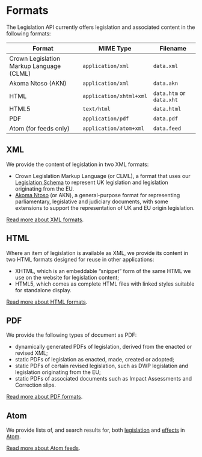 # Formats

The Legislation API currently offers legislation and associated content in the following formats:

|Format|MIME Type|Filename|
|---|---|---|
|Crown Legislation Markup Language (CLML)|`application/xml`|`data.xml`|
|Akoma Ntoso (AKN)|`application/xml`|`data.akn`|
|HTML|`application/xhtml+xml`|`data.htm` or `data.xht`|
|HTML5|`text/html`|`data.html`|
|PDF|`application/pdf`|`data.pdf`|
|Atom (for feeds only)|`application/atom+xml`|`data.feed`|

## XML

We provide the content of legislation in two XML formats: 

* Crown Legislation Markup Language (or CLML), a format that uses our [Legislation Schema](https://www.legislation.gov.uk/schema/legislation.xsd) to represent UK legislation and legislation originating from the EU.
* [Akoma Ntoso](http://www.akomantoso.org/) (or AKN), a general-purpose format for representing parliamentary, legislative and judiciary documents, with some extensions to support the representation of UK and EU origin legislation.

[Read more about XML formats](xml.md).

## HTML

Where an item of legislation is available as XML, we provide its content in two HTML formats designed for reuse in other applications:

 * XHTML, which is an embeddable “snippet” form of the same HTML we use on the website for legislation content;
 * HTML5, which comes as complete HTML files with linked styles suitable for standalone display.

[Read more about HTML formats](html.md).

## PDF

We provide the following types of document as PDF:

 * dynamically generated PDFs of legislation, derived from the enacted or revised XML;
 * static PDFs of legislation as enacted, made, created or adopted;
 * static PDFs of certain revised legislation, such as DWP legislation and legislation originating from the EU;
 * static PDFs of associated documents such as Impact Assessments and Correction slips.

[Read more about PDF formats](pdf.md).

## Atom

We provide lists of, and search results for, both [legislation](../api/search.md#listings) and [effects](../api/search.md#changes-to-legislation) in [Atom](http://tools.ietf.org/html/rfc4287).

[Read more about Atom feeds](atom.md).
